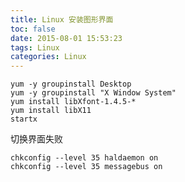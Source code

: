 ```yaml
---
title: Linux 安装图形界面
toc: false
date: 2015-08-01 15:53:23
tags: Linux
categories: Linux
---
```


```shell
yum -y groupinstall Desktop
yum -y groupinstall "X Window System"
yum install libXfont-1.4.5-*
yum install libX11
startx  
```

切换界面失败
```shell
chkconfig --level 35 haldaemon on
chkconfig --level 35 messagebus on
```
